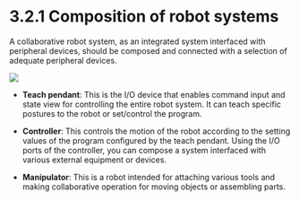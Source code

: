 # 3.2.1 Composition of robot systems

A collaborative robot system, as an integrated system interfaced with peripheral devices, should be composed and connected with a selection of adequate peripheral devices.

![](../../.gitbook/assets/robot\_system\_compostion\_2.png)

*   **Teach pendant**: This is the I/O device that enables command input and state view for controlling the entire robot system. It can teach specific postures to the robot or set/control the program.


*   **Controller**: This controls the motion of the robot according to the setting values of the program configured by the teach pendant. Using the I/O ports of the controller, you can compose a system interfaced with various external equipment or devices.&#x20;


* **Manipulator**: This is a robot intended for attaching various tools and making collaborative operation for moving objects or assembling parts.&#x20;
